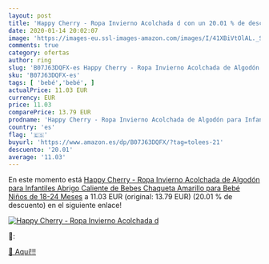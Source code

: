 ```yaml
---
layout: post
title: 'Happy Cherry - Ropa Invierno Acolchada d con un 20.01 % de descuento'
date: 2020-01-14 20:02:07
image: 'https://images-eu.ssl-images-amazon.com/images/I/41XBiVtOlAL._SL200_.jpg'
comments: true
category: ofertas
author: ring
slug: 'B07J63DQFX-es Happy Cherry - Ropa Invierno Acolchada de Algodón para...'
sku: 'B07J63DQFX-es'
tags: [ 'bebé','bebé', ]
actualPrice: 11.03 EUR
currency: EUR
price: 11.03
comparePrice: 13.79 EUR
prodname: 'Happy Cherry - Ropa Invierno Acolchada de Algodón para Infantiles Abrigo Caliente de Bebes Chaqueta Amarillo para Bebé Niños de 18-24 Meses'
country: 'es'
flag: '🇪🇸'
buyurl: 'https://www.amazon.es/dp/B07J63DQFX/?tag=tolees-21'
descuento: '20.01'
average: '11.03'
---
```


En este momento está [Happy Cherry - Ropa Invierno Acolchada de Algodón para Infantiles Abrigo Caliente de Bebes Chaqueta Amarillo para Bebé Niños de 18-24 Meses](https://www.amazon.es/dp/B07J63DQFX/?tag=tolees-21) a 11.03 EUR (original: 13.79 EUR) (20.01 %  de descuento) en el siguiente enlace!

[![Happy Cherry - Ropa Invierno Acolchada d](https://images-eu.ssl-images-amazon.com/images/I/41XBiVtOlAL._SL200_.jpg)](https://www.amazon.es/dp/B07J63DQFX/?tag=tolees-21)

🔎:


[🛒 Aquí!!!](https://www.amazon.es/dp/B07J63DQFX/?tag=tolees-21)
